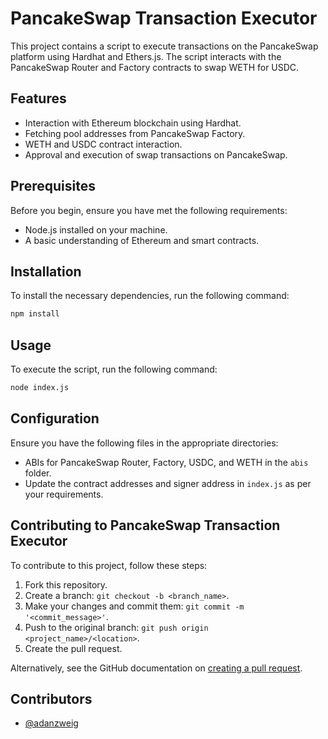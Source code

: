 # PancakeSwap Transaction Executor

This project contains a script to execute transactions on the PancakeSwap platform using Hardhat and Ethers.js. The script interacts with the PancakeSwap Router and Factory contracts to swap WETH for USDC.

## Features

- Interaction with Ethereum blockchain using Hardhat.
- Fetching pool addresses from PancakeSwap Factory.
- WETH and USDC contract interaction.
- Approval and execution of swap transactions on PancakeSwap.

## Prerequisites

Before you begin, ensure you have met the following requirements:

- Node.js installed on your machine.
- A basic understanding of Ethereum and smart contracts.

## Installation

To install the necessary dependencies, run the following command:

```bash
npm install
```

## Usage

To execute the script, run the following command:

```bash
node index.js
```

## Configuration

Ensure you have the following files in the appropriate directories:

- ABIs for PancakeSwap Router, Factory, USDC, and WETH in the `abis` folder.
- Update the contract addresses and signer address in `index.js` as per your requirements.

## Contributing to PancakeSwap Transaction Executor

To contribute to this project, follow these steps:

1. Fork this repository.
2. Create a branch: `git checkout -b <branch_name>`.
3. Make your changes and commit them: `git commit -m '<commit_message>'`.
4. Push to the original branch: `git push origin <project_name>/<location>`.
5. Create the pull request.

Alternatively, see the GitHub documentation on [creating a pull request](https://docs.github.com/en/github/collaborating-with-issues-and-pull-requests/creating-a-pull-request).

## Contributors

- [@adanzweig](https://github.com/adanzweig)